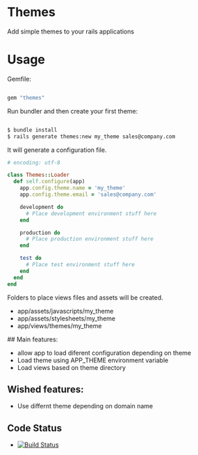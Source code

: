 # Themes

Add simple themes to your rails applications

# Usage

Gemfile:

```ruby

gem "themes"

```

Run bundler and then create your first theme:

```bash

$ bundle install
$ rails generate themes:new my_theme sales@company.com

```

It will generate a configuration file.

```ruby
# encoding: utf-8

class Themes::Loader
  def self.configure(app)
    app.config.theme.name = 'my_theme'
    app.config.theme.email = 'sales@company.com'

    development do
      # Place development environment stuff here
    end

    production do
      # Place production environment stuff here
    end

    test do
      # Place test environment stuff here
    end
  end
end

```

Folders to place views files and assets will be created.

- app/assets/javascripts/my_theme
- app/assets/stylesheets/my_theme
- app/views/themes/my_theme

## Main features:

  - allow app to load diferent configuration depending on theme
  - Load theme using APP_THEME environment variable
  - Load views based on theme directory

## Wished features:

  - Use differnt theme depending on domain name


## Code Status

* [![Build Status](https://api.travis-ci.org/ritxi/themes.png)](https://travis-ci.org/ritxi/themes)